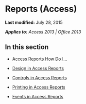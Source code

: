 
# Reports (Access)

 **Last modified:** July 28, 2015

 _**Applies to:** Access 2013 | Office 2013_

## In this section


-  [Access Reports How Do I...](1ba67d04-87b8-d466-3dc5-4443df2e99f3.md)
    
-  [Design in Access Reports](a088413d-85ae-40a5-963b-e09f3763c450.md)
    
-  [Controls in Access Reports](a9399906-a3df-42eb-b995-6abb28c05b33.md)
    
-  [Printing in Access Reports](5b6b2eb5-6c95-4551-b380-4752f5e96e3b.md)
    
-  [Events in Access Reports](142f9d75-9fbe-4825-86b3-43ad93fa4fde.md)
    
